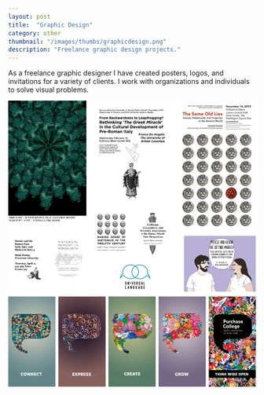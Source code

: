 ```yaml
---
layout: post
title:  "Graphic Design"
category: other
thumbnail: "/images/thumbs/graphicdesign.png"
description: "Freelance graphic design projects."
---
```


As a freelance graphic designer I have created posters, logos, and invitations for a variety of clients. I work with organizations and individuals to solve visual problems.

![Examples of my graphic design work](/images/other-graphic-design.png)